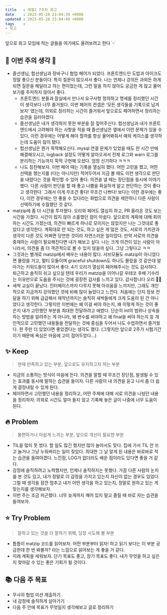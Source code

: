 ```yaml
---
title   : 레벨2 7주차 회고
date    : 2023-05-28 23:04:39 +0900
updated : 2023-05-28 23:04:49 +0900
tags    : 
- 회고
---
```


앞으로 회고 모임에 적는 글들을 여기에도 올려보려고 한다 ˙ᵕ˙

## 🌈 이번 주의 생각 💭

-   즐선생님, 헙선생님과 장바구니 협업 페어가 되었다. 프론트엔드인 도밥과 아이크도 정말 좋으신 분들이다. 특히 질문이 많으셔서 좋다. 나는 언제나 강의든 과외든 하게 되면 질문을 해달라고 하는 편이었는데, 그런 말을 하지 않아도 궁금한 게 많고 물어보기를 주저하지 않아서 좋다.
    -   프론트엔드 분들과 잠실에서 만나서 요구사항 정의하고 명세를 정리했던 시간이 생각보다 너무 즐거웠다. 이번 페어의 컨셉은 ‘모든 생각들을 기록으로 남겨보자’ 였는데, 의외로 정리하는 시간이 즐거워서 앞으로도 페어하면서 정리하는 습관을 길러야겠다.
    -   즐선생님은 내가 생각하지 못한 부분을 잘 짚어주신다. 헙선생님과 내가 프론트엔드에서 고려해야 하는 사항을 적을 때 즐선생님은 옆에서 이런 문제가 있을 수 있다, 이런 경우에는 어떻게 해야 할까를 항상 물어봐줘서 예외 케이스를 생각하는데 도움이 많이 됐다.
    -   헙선생님은 뭔가 뚝딱해오신다. mysql 연결 문제가 있었을 때도 한 시간 만에 해결해오시고, logback 설정도 어떻게 알아오셔서 전체 로그와 warn 로그를 분리하는 기능까지 뚝딱 구현해 오셨다. 엄청 신기하다 ㅋㅋㅋ
    -   나도 칭찬해보자. 이번 페어 때는 기록을 열심히 했다. 어떤 고민을 했고, 어떤 선택을 했는지를 (다는 아니지만) 적어두어서 지금 볼 때도 이런 생각으로 판단을 내렸다는 것을 확인할 수 있어 좋다. 의견을 낼 때는 장단점을 동시에 이야기 했다. 다른 사람이 판단을 할 때 좋고 나쁨을 확실하게 알고 판단하는 것이 좋다고 생각한다. 그래서 이게 무조건 좋다! 무조건 나쁘다! 보다는 이런 경우에는 좋다, 이런 경우에는 안 좋을 수 있다라는 화법으로 의견을 제안하니 다른 사람이 선택하기에 수월했던 것 같다.
-   matzip에 좀 더 시간을 투자했다. 오리와 페어도 열심히 하고, PR 올라온 것도 보는 시간을 가졌다. 시간이 많지 않아 소홀했던 점이 아쉽다. 앞으로의 계획에 대해 회의하는 시간도 가졌는데, 의견이 빠르게 하나로 모이지는 않았지만 나는 그것대로 좋았다고 생각한다. 계획대로 안 되는 것도, 하고 싶은 게 많은 것도, 서로의 가치관과 생각이 다른 것도 어쩌면 당연한 것이라 자연스러운 일이었다. 만약 서로의 의견을 중재하는 사람이 필요해진다면 내가 해보고 싶다. 나는 크게 의견이 있는 사람이 아니라서, 의견을 좀 더 객관적으로 볼 수 있지 않을까 싶다. 그냥 그렇다고 ㅋㅋ
-   그것과는 별개로 matzip에서 배우는 내용이 많다. 서브모듈도 matzip이 아니었다면 몰랐을 거고, 멀티 모듈이며 graceful shutdown도 하나도 몰랐을 것 같은데 알아가는 키워드들이 많아서 좋다. 4기 오리가 열심히 페어해주시는 것도 감사하다. 퇴근하고 솔직히 쉬고 싶으실 텐데 우리가 matzip을 이어나갈 우테코 후배 기수라는 이유만으로 도움을 주시는 것에 굉장한 감사를 느끼고 있다. 감사합니다 오리 🫶🏻
-   새싹 교실이 끝났다. 인터페이스까지 다루지 못해 아쉬움을 느끼지만, 그래도 개인적으로 지금까지 강의했던 것에 비해 많이 늘었다고 느낀다. 처음에는 단지 정보 전달을 하기 위해 급급해서 재작년까지는 솔직히 새싹들에게 크게 도움이 된 건 아니었다고 생각한다. 그렇지만 이번에는 왜 이걸 써야 하는지, 왜 이렇게 하는 것이 좋은지 내가 고민했던 부분을 최대한 전달하려고 애썼다. 단순히 int의 범위나 상속을 하는 방법을 알려주는 게 아니라, 왜 변수를 써야하고 왜 final을 써야 하는지 등 개인적으로 고민했던 내용들을 전달하는 것에 중심을 두어서 나도 수업하면서 즐거웠다. 한 주만 더 있었다면 좋았겠다는 생각도 했다. (그렇지만 앞으로 2주가 시험기간이기 때문에 욕심은 마음에 고이 접어두었다…)

## ✨ Keep

> 현재 만족하고 있는 부분, 앞으로도 유지하고자 하는 부분

-   지금의 소통하는 방식이 마음에 든다. 의견을 말할 때 무조건 장단점, 발생될 수 있는 효과를 동시에 말하는 습관을 들이자. 다른 사람이 내 의견을 듣고 나서 좀 더 쉽게 결정내릴 수 있게 된다.
-   페어하면서 고민했던 내용을 정리하고, 어떤 주제에 대해 서로 의견을 나눴던 내용을 정리하자. 의외로 시간도 얼마 들지 않고 기록해 놓은 글이 나중에 너무 도움이 된다.

## 🔥 Problem

> 불편하거나 아쉽게 느끼는 부분, 앞으로 개선이 필요한 부분

-   TIL을 많이 못 썼다. 할 일도 많긴 했지만 많이 놀아서도 맞다. 집에 가서 TIL 안 쓰고 놀거나 그냥 누워버리는 일이 잦았다. 최대한 그 날 알게 된 내용은 바로바로 적는 습관을 들여야겠다. 느낀점, LOG가 없더라도 배운 점이라도 있다면 좋을 거 같다.
-   감정에 솔직하려고 노력했지만, 언제나 솔직하지는 못했다. 가끔 다른 사람의 눈치를 본 것도 있고, 내가 정말로 이 감정을 가지고 있는지 자신이 없는 경우도 있었다. 그럴 때 생각을 잠깐 멈추고 내가 어떤 생각을 하고 있는지, 정말로 원하고 있는 게 맞는지를 생각해보자.
-   이번 주는 조금 피곤했다. 너무 늦게까지 깨어 있지 말고 졸릴 때 바로 자는 습관을 들여보자.

## ⭐️ Try Problem

> 잘하고 있는 것을 더 잘하기 위해, 당장 시도해 볼 부분

-   틈틈이 matzip 코드를 읽어보자. 어떤 부분부터 읽자! 하고 읽기 보다는 이 부분 궁금한데 한 번 봐볼까? 라는 느낌으로 읽어보는 게 좋을 거 같다.
-   미래 계획을 세워보자. 단기 목표도 좋고, 장기 목표도 좋다. 내가 무엇을 하고 싶은지 찾아갈 수 있는 좋은 기회가 될 것이다.

## 📚 다음 주 목표

-   무사히 협업 미션 제출하기
-   내 감정에 솔직하게 살아가기
-   다음 주 안에 목표가 무엇일지 생각해보고 글로 정리하기
